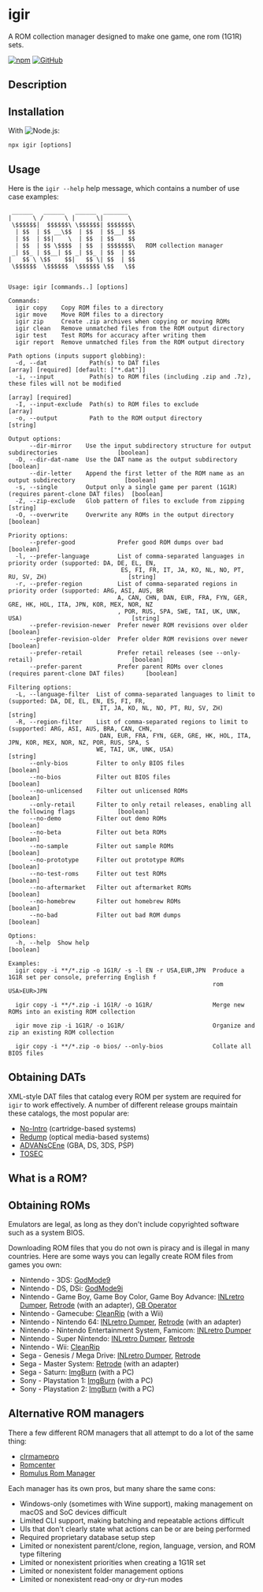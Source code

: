 # igir

A ROM collection manager designed to make one game, one rom (1G1R) sets.

[![npm](https://badgen.net/npm/v/igir?icon=npm)](https://www.npmjs.com/package/igir)
[![GitHub](https://badgen.net/badge/emmercm/metalsmith-vega/purple?icon=github)](https://github.com/emmercm/metalsmith-vega)

## Description

## Installation

With ![Node.js](https://badgen.net/npm/node/igir):

```shell
npx igir [options]
```

## Usage

Here is the `igir --help` help message, which contains a number of use case examples:

```help
 ______   ______   ______  _______  
|      \ /      \ |      \|       \ 
 \$$$$$$|  $$$$$$\ \$$$$$$| $$$$$$$\
  | $$  | $$ __\$$  | $$  | $$__| $$
  | $$  | $$|    \  | $$  | $$    $$
  | $$  | $$ \$$$$  | $$  | $$$$$$$\   ROM collection manager
 _| $$_ | $$__| $$ _| $$_ | $$  | $$
|   $$ \ \$$    $$|   $$ \| $$  | $$
 \$$$$$$  \$$$$$$  \$$$$$$ \$$   \$$


Usage: igir [commands..] [options]

Commands:
  igir copy    Copy ROM files to a directory
  igir move    Move ROM files to a directory
  igir zip     Create .zip archives when copying or moving ROMs
  igir clean   Remove unmatched files from the ROM output directory
  igir test    Test ROMs for accuracy after writing them
  igir report  Remove unmatched files from the ROM output directory

Path options (inputs support globbing):
  -d, --dat            Path(s) to DAT files                            [array] [required] [default: ["*.dat"]]
  -i, --input          Path(s) to ROM files (including .zip and .7z), these files will not be modified
                                                                                            [array] [required]
  -I, --input-exclude  Path(s) to ROM files to exclude                                                 [array]
  -o, --output         Path to the ROM output directory                                               [string]

Output options:
      --dir-mirror    Use the input subdirectory structure for output subdirectories                 [boolean]
  -D, --dir-dat-name  Use the DAT name as the output subdirectory                                    [boolean]
      --dir-letter    Append the first letter of the ROM name as an output subdirectory              [boolean]
  -s, --single        Output only a single game per parent (1G1R) (requires parent-clone DAT files)  [boolean]
  -Z, --zip-exclude   Glob pattern of files to exclude from zipping                                   [string]
  -O, --overwrite     Overwrite any ROMs in the output directory                                     [boolean]

Priority options:
      --prefer-good            Prefer good ROM dumps over bad                                        [boolean]
  -l, --prefer-language        List of comma-separated languages in priority order (supported: DA, DE, EL, EN,
                                ES, FI, FR, IT, JA, KO, NL, NO, PT, RU, SV, ZH)                       [string]
  -r, --prefer-region          List of comma-separated regions in priority order (supported: ARG, ASI, AUS, BR
                               A, CAN, CHN, DAN, EUR, FRA, FYN, GER, GRE, HK, HOL, ITA, JPN, KOR, MEX, NOR, NZ
                               , POR, RUS, SPA, SWE, TAI, UK, UNK, USA)                               [string]
      --prefer-revision-newer  Prefer newer ROM revisions over older                                 [boolean]
      --prefer-revision-older  Prefer older ROM revisions over newer                                 [boolean]
      --prefer-retail          Prefer retail releases (see --only-retail)                            [boolean]
      --prefer-parent          Prefer parent ROMs over clones (requires parent-clone DAT files)      [boolean]

Filtering options:
  -L, --language-filter  List of comma-separated languages to limit to (supported: DA, DE, EL, EN, ES, FI, FR,
                          IT, JA, KO, NL, NO, PT, RU, SV, ZH)                                         [string]
  -R, --region-filter    List of comma-separated regions to limit to (supported: ARG, ASI, AUS, BRA, CAN, CHN,
                          DAN, EUR, FRA, FYN, GER, GRE, HK, HOL, ITA, JPN, KOR, MEX, NOR, NZ, POR, RUS, SPA, S
                         WE, TAI, UK, UNK, USA)                                                       [string]
      --only-bios        Filter to only BIOS files                                                   [boolean]
      --no-bios          Filter out BIOS files                                                       [boolean]
      --no-unlicensed    Filter out unlicensed ROMs                                                  [boolean]
      --only-retail      Filter to only retail releases, enabling all the following flags            [boolean]
      --no-demo          Filter out demo ROMs                                                        [boolean]
      --no-beta          Filter out beta ROMs                                                        [boolean]
      --no-sample        Filter out sample ROMs                                                      [boolean]
      --no-prototype     Filter out prototype ROMs                                                   [boolean]
      --no-test-roms     Filter out test ROMs                                                        [boolean]
      --no-aftermarket   Filter out aftermarket ROMs                                                 [boolean]
      --no-homebrew      Filter out homebrew ROMs                                                    [boolean]
      --no-bad           Filter out bad ROM dumps                                                    [boolean]

Options:
  -h, --help  Show help                                                                              [boolean]

Examples:
  igir copy -i **/*.zip -o 1G1R/ -s -l EN -r USA,EUR,JPN  Produce a 1G1R set per console, preferring English f
                                                          rom USA>EUR>JPN

  igir copy -i **/*.zip -i 1G1R/ -o 1G1R/                 Merge new ROMs into an existing ROM collection

  igir move zip -i 1G1R/ -o 1G1R/                         Organize and zip an existing ROM collection

  igir copy -i **/*.zip -o bios/ --only-bios              Collate all BIOS files
```

## Obtaining DATs

XML-style DAT files that catalog every ROM per system are required for `igir` to work effectively. A number of different release groups maintain these catalogs, the most popular are:

- [No-Intro](https://datomatic.no-intro.org/index.php?page=download&s=64) (cartridge-based systems)
- [Redump](http://redump.org/downloads/) (optical media-based systems)
- [ADVANsCEne](https://www.advanscene.com/html/dats.php) (GBA, DS, 3DS, PSP)
- [TOSEC](https://www.tosecdev.org/downloads/category/22-datfiles)

## What is a ROM?

## Obtaining ROMs

Emulators are legal, as long as they don't include copyrighted software such as a system BIOS.

Downloading ROM files that you do not own is piracy and is illegal in many countries. Here are some ways you can legally create ROM files from games you own:

- Nintendo - 3DS: [GodMode9](https://github.com/d0k3/GodMode9)
- Nintendo - DS, DSi: [GodMode9i](https://github.com/DS-Homebrew/GodMode9i)
- Nintendo - Game Boy, Game Boy Color, Game Boy Advance: [INLretro Dumper](https://www.infiniteneslives.com/inlretro.php), [Retrode](https://www.retrode.com/) (with an adapter), [GB Operator](https://www.epilogue.co/product/gb-operator)
- Nintendo - Gamecube: [CleanRip](https://wiibrew.org/wiki/CleanRip) (with a Wii)
- Nintendo - Nintendo 64: [INLretro Dumper](https://www.infiniteneslives.com/inlretro.php), [Retrode](https://www.retrode.com/) (with an adapter)
- Nintendo - Nintendo Entertainment System, Famicom: [INLretro Dumper](https://www.infiniteneslives.com/inlretro.php)
- Nintendo - Super Nintendo: [INLretro Dumper](https://www.infiniteneslives.com/inlretro.php), [Retrode](https://www.retrode.com/)
- Nintendo - Wii: [CleanRip](https://wiibrew.org/wiki/CleanRip)
- Sega - Genesis / Mega Drive: [INLretro Dumper](https://www.infiniteneslives.com/inlretro.php), [Retrode](https://www.retrode.com/)
- Sega - Master System: [Retrode](https://www.retrode.com/) (with an adapter)
- Sega - Saturn: [ImgBurn](https://ninite.com/ImgBurn/) (with a PC)
- Sony - Playstation 1: [ImgBurn](https://ninite.com/ImgBurn/) (with a PC)
- Sony - Playstation 2: [ImgBurn](https://ninite.com/ImgBurn/) (with a PC)

## Alternative ROM managers

There a few different ROM managers that all attempt to do a lot of the same thing:

- [clrmamepro](https://mamedev.emulab.it/clrmamepro/)
- [Romcenter](http://www.romcenter.com/)
- [Romulus Rom Manager](https://romulus.cc/)

Each manager has its own pros, but many share the same cons:

- Windows-only (sometimes with Wine support), making management on macOS and SoC devices difficult 
- Limited CLI support, making batching and repeatable actions difficult
- UIs that don't clearly state what actions can be or are being performed
- Required proprietary database setup step
- Limited or nonexistent parent/clone, region, language, version, and ROM type filtering
- Limited or nonexistent priorities when creating a 1G1R set
- Limited or nonexistent folder management options
- Limited or nonexistent read-ony or dry-run modes
